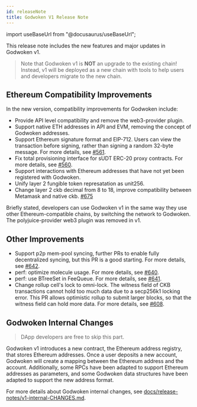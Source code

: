 ```yaml
---
id: releaseNote
title: Godwoken V1 Release Note
---
```

import useBaseUrl from "@docusaurus/useBaseUrl";

This release note includes the new features and major updates in Godwoken v1.

> Note that Godwoken v1 is **NOT** an upgrade to the existing chain! Instead, v1 will be deployed as a new chain with tools to help users and developers migrate to the new chain.
> 

## Ethereum Compatibility Improvements

In the new version, compatibility improvements for Godwoken include:

- Provide API level compatibility and remove the web3-provider plugin.
- Support native ETH addresses in API and EVM, removing the concept of Godwoken addresses.
- Support Ethereum signature format and EIP-712. Users can view the transaction before signing, rather than signing a random 32-byte message. For more details, see [#561](https://github.com/nervosnetwork/godwoken/pull/561).
- Fix total provisioning interface for sUDT ERC-20 proxy contracts. For more details, see [#560](https://github.com/nervosnetwork/godwoken/pull/560).
- Support interactions with Ethereum addresses that have not yet been registered with Godwoken.
- Unify layer 2 fungible token represatation as unit256.
- Change layer 2 ckb decimal from 8 to 18, improve compatibility between Metamask and native ckb. [#675](https://github.com/nervosnetwork/godwoken/pull/675)

Briefly stated, developers can use Godwoken v1 in the same way they use other Ethereum-compatible chains, by switching the network to Godwoken. The polyjuice-provider web3 plugin was removed in v1.

## Other Improvements

- Support p2p mem-pool syncing, further PRs to enable fully decentralized syncing, but this PR is a good starting. For more details, see [#642](https://github.com/nervosnetwork/godwoken/pull/642).
- perf: optimize molecule usage. For more details, see [#640](https://github.com/nervosnetwork/godwoken/pull/640).
- perf: use BTreeSet in FeeQueue. For more details, see [#641](https://github.com/nervosnetwork/godwoken/pull/641).
- Change rollup cell's lock to omni-lock. The witness field of CKB transactions cannot hold too much data due to a secp256k1 locking error. This PR allows optimistic rollup to submit larger blocks, so that the witness field can hold more data. For more details, see [#608](https://github.com/nervosnetwork/godwoken/pull/608).

## Godwoken Internal Changes

> DApp developers are free to skip this part.
> 

Godwoken v1 introduces a new contract, the Ethereum address registry, that stores Ethereum addresses. Once a user deposits a new account, Godwoken will create a mapping between the Ethereum address and the account. Additionally, some RPCs have been adapted to support Ethereum addresses as parameters, and some Godwoken data structures have been adapted to support the new address format.

For more details about Godwoken internal changes, see [docs/release-notes/v1-internal-CHANGES.md](https://github.com/nervosnetwork/godwoken/blob/72b6728e4315ab581282685cffe75cdbfe38670c/docs/release-notes/v1-internal-CHANGES.md).
